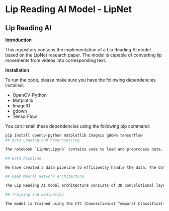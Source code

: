 # Lip Reading AI Model - LipNet

## Lip Reading AI
**Introduction**

This repository contains the implementation of a Lip Reading AI model based on the LipNet research paper. The model is capable of converting lip movements from videos into corresponding text.

**Installation**

To run the code, please make sure you have the following dependencies installed:

- OpenCV-Python
- Matplotlib
- ImageIO
- gdown
- TensorFlow

You can install these dependencies using the following pip command:

```bash
pip install opencv-python matplotlib imageio gdown tensorflow
## Data Loading and Preprocessing

The notebook `LipNet.ipynb` contains code to load and preprocess data. It includes functions to extract video frames, convert frames to grayscale, and perform necessary data transformations.

## Data Pipeline

We have created a data pipeline to efficiently handle the data. The dataset is split into training and testing sets. The `ProduceExample` callback generates predictions and prints the original and predicted text after each epoch during training.

## Deep Neural Network Architecture

The Lip Reading AI model architecture consists of 3D convolutional layers, LSTM layers, and dense layers. The model is designed to process video frames and predict corresponding text sequences.

## Training and Evaluation

The model is trained using the CTC (Connectionist Temporal Classification) loss and the Adam optimizer. A learning rate scheduler is employed to optimize the training process. The training and validation results are evaluated using the test set.


